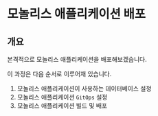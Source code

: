 # 모놀리스 애플리케이션 배포

## 개요

본격적으로 모놀리스 애플리케이션을 배포해보겠습니다.

이 과정은 다음 순서로 이루어재 있습니다.

1. 모놀리스 애플리케이션이 사용하는 데이터베이스 설정
2. 모놀리스 애플리케이션 `GitOps` 설정
3. 모놀리스 애플리케이션 빌드 및 배포
